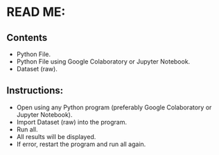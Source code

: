 # READ ME: 

## Contents
- Python File.
- Python File using Google Colaboratory or Jupyter Notebook.
- Dataset (raw).

## Instructions: 
- Open using any Python program (preferably Google Colaboratory or Jupyter Notebook).
- Import Dataset (raw) into the program.
- Run all.
- All results will be displayed.
- If error, restart the program and run all again. 



